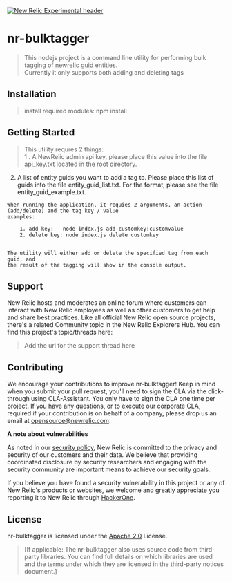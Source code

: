 [![New Relic Experimental header](https://github.com/newrelic/opensource-website/raw/master/src/images/categories/Experimental.png)](https://opensource.newrelic.com/oss-category/#new-relic-experimental)

# nr-bulktagger 

> This nodejs project is a command line utility for performing bulk tagging of newrelic guid entities.  
  Currently it only supports both adding and deleting tags

## Installation

>  install required modules:  npm install

## Getting Started
> This utility requres 2 things:  
  1 .  A NewRelic admin api key,  please place this value into the file api_key.txt located in the root directory.
  2.  A list of entity guids you want to add a tag to.   Please place this list of guids into the file entity_guid_list.txt.
      For the format, please see the file entity_guid_example.txt.   
	  
	When running the application, it requies 2 arguments, an action (add/delete) and the tag key / value
    examples:
	
        1. add key:   node index.js add customkey:customvalue   
		2. delete key: node index.js delete customkey
		 
		 
	The utility will either add or delete the specified tag from each guid, and
	the result of the tagging will show in the console output.

## Support

New Relic hosts and moderates an online forum where customers can interact with New Relic employees as well as other customers to get help and share best practices. Like all official New Relic open source projects, there's a related Community topic in the New Relic Explorers Hub. You can find this project's topic/threads here:

>Add the url for the support thread here

## Contributing
We encourage your contributions to improve nr-bulktagger! Keep in mind when you submit your pull request, you'll need to sign the CLA via the click-through using CLA-Assistant. You only have to sign the CLA one time per project.
If you have any questions, or to execute our corporate CLA, required if your contribution is on behalf of a company,  please drop us an email at opensource@newrelic.com.

**A note about vulnerabilities**

As noted in our [security policy](../../security/policy), New Relic is committed to the privacy and security of our customers and their data. We believe that providing coordinated disclosure by security researchers and engaging with the security community are important means to achieve our security goals.

If you believe you have found a security vulnerability in this project or any of New Relic's products or websites, we welcome and greatly appreciate you reporting it to New Relic through [HackerOne](https://hackerone.com/newrelic).

## License
nr-bulktagger is licensed under the [Apache 2.0](http://apache.org/licenses/LICENSE-2.0.txt) License.
>[If applicable: The nr-bulktagger also uses source code from third-party libraries. You can find full details on which libraries are used and the terms under which they are licensed in the third-party notices document.]
